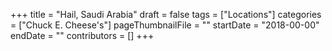 +++
title = "Hail, Saudi Arabia"
draft = false
tags = ["Locations"]
categories = ["Chuck E. Cheese's"]
pageThumbnailFile = ""
startDate = "2018-00-00"
endDate = ""
contributors = []
+++
